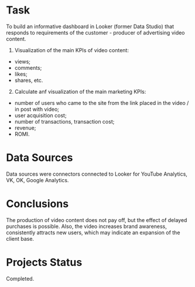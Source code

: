 # Task
To build an informative dashboard in Looker (former Data Studio) that responds to requirements of the customer - producer of advertising video content.

1. Visualization of the main KPIs of video content:
- views;
- comments;
- likes;
- shares, etc.
2. Calculate anf visualization of the main marketing KPIs:
- number of users who came to the site from the link placed in the video / in post with video;
- user acquisition cost;
- number of transactions, transaction cost;
- revenue;
- ROMI.

# Data Sources
Data sources were connectors connected to Looker for YouTube Analytics, VK, OK, Google Analytics.

# Conclusions
The production of video content does not pay off, but the effect of delayed purchases is possible. Also, the video increases brand awareness, consistently attracts new users, which may indicate an expansion of the client base.

# Projects Status
Completed.
